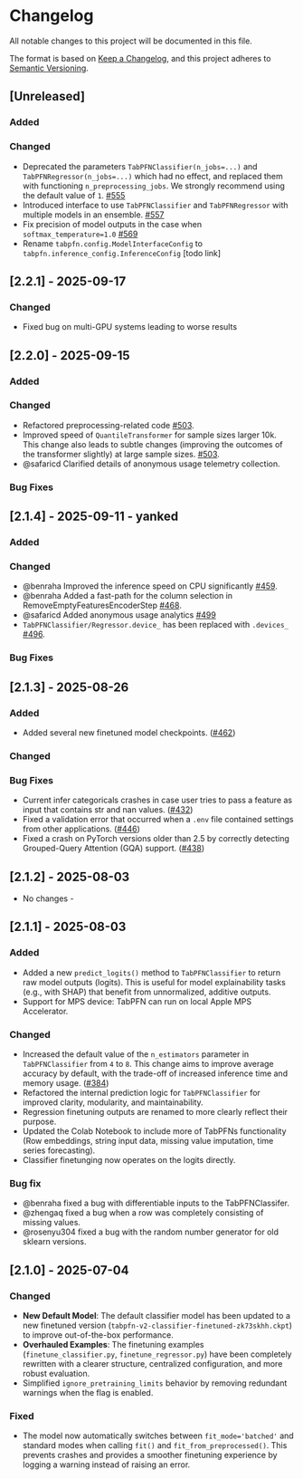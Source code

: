 # Changelog

All notable changes to this project will be documented in this file.

The format is based on [Keep a Changelog](https://keepachangelog.com/en/1.0.0/),
and this project adheres to [Semantic Versioning](https://semver.org/spec/v2.0.0.html).

## [Unreleased]

### Added

### Changed

- Deprecated the parameters `TabPFNClassifier(n_jobs=...)` and
  `TabPFNRegressor(n_jobs=...)` which had no effect, and replaced them with
  functioning `n_preprocessing_jobs`. We strongly recommend using the default value of
  `1`. [#555](https://github.com/PriorLabs/TabPFN/pull/555)
- Introduced interface to use `TabPFNClassifier` and `TabPFNRegressor` with multiple models in an ensemble. [#557](https://github.com/PriorLabs/TabPFN/pull/557)
- Fix precision of model outputs in the case when `softmax_temperature=1.0` [#569](https://github.com/PriorLabs/TabPFN/pull/569)
- Rename `tabpfn.config.ModelInterfaceConfig` to `tabpfn.inference_config.InferenceConfig` [todo link]

## [2.2.1] - 2025-09-17

### Changed

- Fixed bug on multi-GPU systems leading to worse results

## [2.2.0] - 2025-09-15

### Added

### Changed
- Refactored preprocessing-related code [#503](https://github.com/PriorLabs/TabPFN/pull/503).
- Improved speed of `QuantileTransformer` for sample sizes larger 10k. This change also leads to subtle changes (improving the outcomes of the transformer slightly) at large sample sizes. [#503](https://github.com/PriorLabs/TabPFN/pull/503).
- @safaricd Clarified details of anonymous usage telemetry collection.

### Bug Fixes

## [2.1.4] - 2025-09-11 - **yanked**

### Added

### Changed
- @benraha Improved the inference speed on CPU significantly [#459](https://github.com/PriorLabs/TabPFN/pull/459).
- @benraha Added a fast-path for the column selection in RemoveEmptyFeaturesEncoderStep [#468](https://github.com/PriorLabs/TabPFN/pull/468).
- @safaricd Added anonymous usage analytics [#499](https://github.com/PriorLabs/TabPFN/pull/499)
- `TabPFNClassifier/Regressor.device_` has been replaced with `.devices_` [#496](https://github.com/PriorLabs/TabPFN/pull/496).

### Bug Fixes

## [2.1.3] - 2025-08-26

### Added
- Added several new finetuned model checkpoints. ([#462](https://github.com/PriorLabs/TabPFN/pull/462))

### Changed

### Bug Fixes
- Current infer categoricals crashes in case user tries to pass a feature as input that contains str and nan values. ([#432](https://github.com/PriorLabs/TabPFN/pull/432))
- Fixed a validation error that occurred when a `.env` file contained settings from other applications. ([#446](https://github.com/PriorLabs/TabPFN/pull/446))
- Fixed a crash on PyTorch versions older than 2.5 by correctly detecting Grouped-Query Attention (GQA) support. ([#438](https://github.com/PriorLabs/TabPFN/pull/438))

## [2.1.2] - 2025-08-03

- No changes -

## [2.1.1] - 2025-08-03

### Added
- Added a new `predict_logits()` method to `TabPFNClassifier` to return raw model outputs (logits). This is useful for model explainability tasks (e.g., with SHAP) that benefit from unnormalized, additive outputs.
- Support for MPS device: TabPFN can run on local Apple MPS Accelerator.

### Changed
- Increased the default value of the `n_estimators` parameter in `TabPFNClassifier` from `4` to `8`. This change aims to improve average accuracy by default, with the trade-off of increased inference time and memory usage. ([#384](https://github.com/PriorLabs/TabPFN/pull/384))
- Refactored the internal prediction logic for `TabPFNClassifier` for improved clarity, modularity, and maintainability.
- Regression finetuning outputs are renamed to more clearly reflect their purpose.
- Updated the Colab Notebook to include more of TabPFNs functionality (Row embeddings, string input data, missing value imputation, time series forecasting).
- Classifier finetunging now operates on the logits directly.

### Bug fix
- @benraha fixed a bug with differentiable inputs to the TabPFNClassifer.
- @zhengaq fixed a bug when a row was completely consisting of missing values.
- @rosenyu304 fixed a bug with the random number generator for old sklearn versions.

## [2.1.0] - 2025-07-04

### Changed
- **New Default Model**: The default classifier model has been updated to a new finetuned version (`tabpfn-v2-classifier-finetuned-zk73skhh.ckpt`) to improve out-of-the-box performance.
- **Overhauled Examples**: The finetuning examples (`finetune_classifier.py`, `finetune_regressor.py`) have been completely rewritten with a clearer structure, centralized configuration, and more robust evaluation.
- Simplified `ignore_pretraining_limits` behavior by removing redundant warnings when the flag is enabled.

### Fixed
- The model now automatically switches between `fit_mode='batched'` and standard modes when calling `fit()` and `fit_from_preprocessed()`. This prevents crashes and provides a smoother finetuning experience by logging a warning instead of raising an error.
